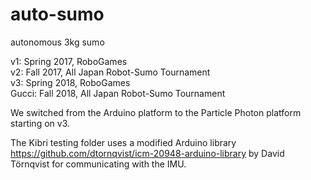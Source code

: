 # auto-sumo
autonomous 3kg sumo

v1: Spring 2017, RoboGames <br />
v2: Fall 2017, All Japan Robot-Sumo Tournament <br />
v3: Spring 2018, RoboGames <br />
Gucci: Fall 2018, All Japan Robot-Sumo Tournament <br />

We switched from the Arduino platform to the Particle Photon platform starting on v3.

The Kibri testing folder uses a modified Arduino library https://github.com/dtornqvist/icm-20948-arduino-library by David Törnqvist for communicating with the IMU.
